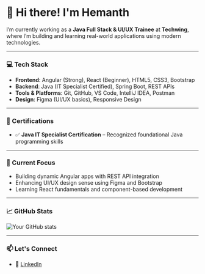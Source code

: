# 👋 Hi there! I'm Hemanth

I’m currently working as a **Java Full Stack & UI/UX Trainee** at **Techwing**, where I’m building and learning real-world applications using modern technologies.

---

### 💻 Tech Stack
- **Frontend**: Angular (Strong), React (Beginner), HTML5, CSS3, Bootstrap
- **Backend**: Java (IT Specialist Certified), Spring Boot, REST APIs
- **Tools & Platforms**: Git, GitHub, VS Code, IntelliJ IDEA, Postman
- **Design**: Figma (UI/UX basics), Responsive Design

---

### 📜 Certifications
- ✅ **Java IT Specialist Certification** – Recognized foundational Java programming skills

---

### 🚀 Current Focus
- Building dynamic Angular apps with REST API integration
- Enhancing UI/UX design sense using Figma and Bootstrap
- Learning React fundamentals and component-based development

---

### 📈 GitHub Stats
![Your GitHub stats](https://github-readme-stats.vercel.app/api?username=your-username&show_icons=true&theme=tokyonight)

---

### 📫 Let's Connect
- 💼 [LinkedIn](https://www.linkedin.com/in/yeluguri-hemanth-siva-naga-veeravenkat-277b92324/)
